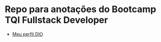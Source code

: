 # Repo para anotações do Bootcamp TQI Fullstack Developer

- [Meu perfil DIO](https://web.dio.me/users/efilipecode)